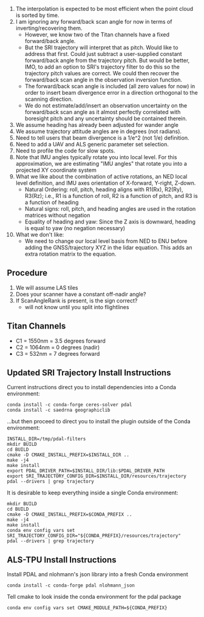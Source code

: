 1. The interpolation is expected to be most efficient when the point cloud is sorted by time.
2. I am ignoring any forward/back scan angle for now in terms of inverting/recovering them.
    * However, we know two of the Titan channels have a fixed forward/back angle.
    * But the SRI trajectory will interpret that as pitch. Would like to address that first. Could just subtract a user-supplied constant forward/back angle from the trajectory pitch. But would be better, IMO, to add an option to SRI's trajectory filter to do this so the trajectory pitch values are correct. We could then recover the forward/back scan angle in the observation inversion function.
    * The forward/back scan angle is included (all zero values for now) in order to insert beam divergence error in a direction orthogonal to the scanning direction.
    * We do not estimate/add/insert an observation uncertainty on the forward/back scan angle as it almost perfectly correlated with boresight pitch and any uncertainty should be contained therein.
3. We assume heading has already been adjusted for wander angle
4. We assume trajectory attitude angles are in degrees (not radians).
5. Need to tell users that beam divergence is a 1/e^2 (not 1/e) definition.
6. Need to add a UAV and ALS generic parameter set selection.
8. Need to profile the code for slow spots.
9. Note that IMU angles typically rotate you into local level. For this approximation, we are estimating "IMU angles" that rotate you into a projected XY coordinate system
10. What we like about the combination of active rotations, an NED local level definition, and IMU axes orientation of X-forward, Y-right, Z-down.
    * Natural Ordering: roll, pitch, heading aligns with R1(Rx), R2(Ry), R3(Rz); i.e., R1 is a function of roll, R2 is a function of pitch, and R3 is a function of heading
    * Natural signs: roll, pitch, and heading angles are used in the rotation matrices without negation
    * Equality of heading and yaw: Since the Z axis is downward, heading is equal to yaw (no negation necessary)
11. What we don't like:
    * We need to change our local level basis from NED to ENU before adding the GNSS/trajectory XYZ in the lidar equation. This adds an extra rotation matrix to the equation.

## Procedure
1. We will assume LAS tiles
1. Does your scanner have a constant off-nadir angle?
2. If ScanAngleRank is present, is the sign correct?
    * will not know until you split into flightlines


## Titan Channels
* C1 = 1550nm = 3.5 degrees forward
* C2 = 1064nm = 0 degrees (nadir)
* C3 = 532nm = 7 degrees forward

## Updated SRI Trajectory Install Instructions
Current instructions direct you to install dependencies into a Conda environment:
```
conda install -c conda-forge ceres-solver pdal
conda install -c saedrna geographiclib
```

...but then proceed to direct you to install the plugin outside of the Conda environment:
```
INSTALL_DIR=/tmp/pdal-filters
mkdir BUILD
cd BUILD
cmake -D CMAKE_INSTALL_PREFIX=$INSTALL_DIR ..
make -j4
make install
export PDAL_DRIVER_PATH=$INSTALL_DIR/lib:$PDAL_DRIVER_PATH
export SRI_TRAJECTORY_CONFIG_DIR=$INSTALL_DIR/resources/trajectory
pdal --drivers | grep trajectory
```

It is desirable to keep everything inside a single Conda environment:
```
mkdir BUILD
cd BUILD
cmake -D CMAKE_INSTALL_PREFIX=$CONDA_PREFIX ..
make -j4
make install
conda env config vars set SRI_TRAJECTORY_CONFIG_DIR="${CONDA_PREFIX}/resources/trajectory"
pdal --drivers | grep trajectory
```

## ALS-TPU Install Instructions
Install PDAL and nlohmann's json library into a fresh Conda environment

`conda install -c conda-forge pdal nlohmann_json`

Tell cmake to look inside the conda environment for the pdal package

`conda env config vars set CMAKE_MODULE_PATH=${CONDA_PREFIX}`

